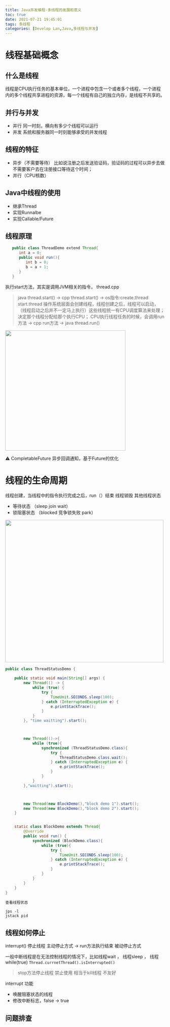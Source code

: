 ```yaml
---
title: Java并发编程-多线程的发展和意义
toc: true
date: 2021-07-21 19:45:01
tags: 多线程
categories: [Develop Lan,Java,多线程与并发]
---
```


# 线程基础概念

## 什么是线程

线程是CPU执行任务的基本单位，一个进程中包含一个或者多个线程，一个进程内的多个线程共享进程的资源，每一个线程有自己的独立内存，是线程不共享的。

## 并行与并发
- 并行
   同一时刻，横向有多少个线程可以运行
- 并发
   系统和服务器同一时刻能够承受的并发线程

## 线程的特征
- 异步（不需要等待）
   比如说注册之后发送验证码，验证码的过程可以异步去做不需要客户去在注册接口等待这个时间；
- 并行（CPU核数）   


## Java中线程的使用
- 继承Thread
- 实现Runnalbe
- 实现Callable/Future

## 线程原理

```java
   public class ThreadDemo extend Thread{
      int a = 0;
      public void run(){
         int b = 0;
         b = a + 1;
      }
   }
```

执行start方法，其实是调用JVM相关的指令， thread.cpp

> java thread.start() -> cpp thread.start() -> os指令:create.thread    start.thread
操作系统层面会创建线程，线程创建之后，线程可以启动，（线程启动之后并不一定马上执行）这些线程统一有CPU调度算法来处理；决定那个线程分配给那个执行CPU；
CPU执行线程任务的时候，会调用run方法 -> cpp run方法  -> java  thread.run()

<img src='https://oscimg.oschina.net/oscnet/up-9147a0440e839bc9946fc87147e97b7c793.png' whith=600 height=380>

⚠️ CompletableFuture 异步回调通知，基于Future的优化 


# 线程的生命周期

线程创建，当线程中的指令执行完成之后，run（）结束 线程销毁
其他线程状态
- 等待状态 （sleep join wait）
- 锁阻塞状态 （blocked 竞争锁失败 park）

<img src="https://oscimg.oschina.net/oscnet/up-dc87c94066283689df31680050c67edd7b1.png" width=500 height=450>

```java
public class ThreadStatusDemo {

    public static void main(String[] args) {
        new Thread(() -> {
            while (true) {
                try {
                    TimeUnit.SECONDS.sleep(100);
                } catch (InterruptedException e) {
                    e.printStackTrace();
                }
            }
        }, "time waitting").start();



        new Thread(()->{
            while (true){
                synchronized (ThreadStatusDemo.class){
                    try {
                        ThreadStatusDemo.class.wait();
                    } catch (InterruptedException e) {
                        e.printStackTrace();
                    }
                }
            }
        },"waitting").start();



        new Thread(new BlockDemo(),"block demo 1").start();
        new Thread(new BlockDemo(),"block demo 2").start();
    }


    static class BlockDemo extends Thread{
        @Override
        public void run() {
            synchronized (BlockDemo.class){
                while (true){
                    try {
                        TimeUnit.SECONDS.sleep(100);
                    } catch (InterruptedException e) {
                        e.printStackTrace();
                    }
                }
            }
        }
    }
}
```
`查看线程状态`
```shell 
jps -l
jstack pid
```

## 线程如何停止

interrupt() 停止线程
主动停止方式 -> run方法执行结束
被动停止方式

一般中断线程是在无法控制线程的情况下，比如线程wait ， 线程sleep ， 线程while(true) 
`Thread.currnetThread().isInterrupted()`

> stop方法停止线程 禁止使用 相当于kill线程 不友好

interrupt 功能
- 唤醒阻塞状态的线程
- 修改中断标志，false -> true

## 问题排查












